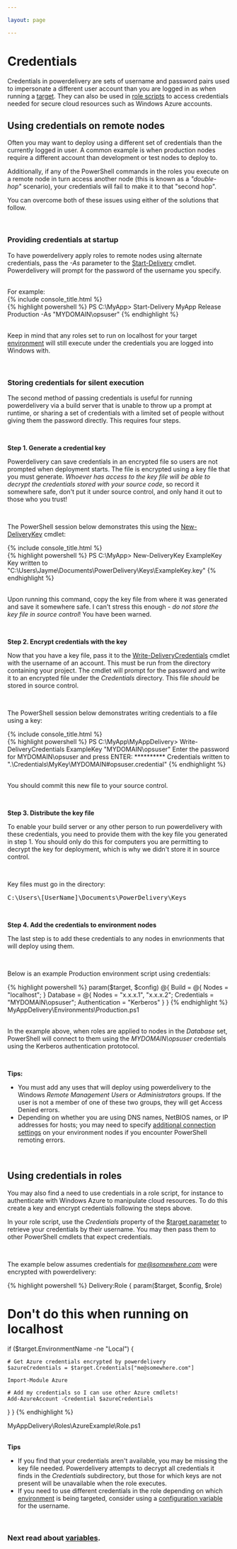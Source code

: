 ```yaml
---

layout: page

---
```


# Credentials

Credentials in powerdelivery are sets of username and password pairs used to impersonate a different user account than you are logged in as when running a [target](targets.html). They can also be used in [role scripts](roles.html) to access credentials needed for secure cloud resources such as Windows Azure accounts.

## Using credentials on remote nodes

Often you may want to deploy using a different set of credentials than the currently logged in user. A common example is when production nodes require a different account than development or test nodes to deploy to. 

Additionally, if any of the PowerShell commands in the roles you execute on a remote node in turn access another node (this is known as a *"double-hop"* scenario), your credentials will fail to make it to that "second hop".

You can overcome both of these issues using either of the solutions that follow.

<br />

### Providing credentials at startup

To have powerdelivery apply roles to remote nodes using alternate credentials, pass the *-As* parameter to the [Start-Delivery](reference.html#start_delivery_cmdlet) cmdlet. Powerdelivery will prompt for the password of the username you specify. 

<br />
For example:

<div class="row">
	<div class="col-sm-8">
		{% include console_title.html %}
		<div class="console">
{% highlight powershell %}
PS C:\MyApp> Start-Delivery MyApp Release Production -As "MYDOMAIN\opsuser"
{% endhighlight %}
		</div>
	</div>
</div>

<br />

Keep in mind that any roles set to run on localhost for your target [environment](environments.html) will still execute under the credentials you are logged into Windows with.

<br />

### Storing credentials for silent execution

The second method of passing credentials is useful for running powerdelivery via a build server that is unable to throw up a prompt at runtime, or sharing a set of credentials with a limited set of people without giving them the password directly. This requires four steps.

<br />

<b>Step 1. Generate a credential key</b>

Powerdelivery can save credentials in an encrypted file so users are not prompted when deployment starts. The file is encrypted using a key file that you must generate. *Whoever has access to the key file will be able to decrypt the credentials stored with your source code*, so record it somewhere safe, don't put it under source control, and only hand it out to those who you trust!

<br />

The PowerShell session below demonstrates this using the [New-DeliveryKey](reference.html#new_deliverykey_cmdlet) cmdlet:

<div class="row">
	<div class="col-sm-8">
		{% include console_title.html %}
		<div class="console">
{% highlight powershell %}
PS C:\MyApp> New-DeliveryKey ExampleKey
Key written to "C:\Users\Jayme\Documents\PowerDelivery\Keys\ExampleKey.key"
{% endhighlight %}
		</div>
	</div>
</div>

<br />

Upon running this command, copy the key file from where it was generated and save it somewhere safe. I can't stress this enough - *do not store the key file in source control*! You have been warned.

<br />

<b>Step 2. Encrypt credentials with the key</b>

Now that you have a key file, pass it to the [Write-DeliveryCredentials](reference.html#write_delivery_credentials_cmdlet) cmdlet with the username of an account. This must be run from the directory containing your project. The cmdlet will prompt for the password and write it to an encrypted file under the *Credentials* directory. This file *should* be stored in source control.

<br />

The PowerShell session below demonstrates writing credentials to a file using a key:

<div class="row">
	<div class="col-sm-12">
		{% include console_title.html %}
		<div class="console">{% highlight powershell %}
PS C:\MyApp\MyAppDelivery> Write-DeliveryCredentials ExampleKey "MYDOMAIN\opsuser"
Enter the password for MYDOMAIN\opsuser and press ENTER:
**********
Credentials written to ".\Credentials\MyKey\MYDOMAIN#opsuser.credential"
{% endhighlight %}
		</div>
	</div>
</div>

<br />

You should commit this new file to your source control. 

<br />

<b>Step 3. Distribute the key file</b>

To enable your build server or any other person to run powerdelivery with these credentials, you need to provide them with the key file you generated in step 1. You should only do this for computers you are permitting to decrypt the key for deployment, which is why we didn't store it in source control.

<br />

Key files must go in the directory:

<div class="row">
	<div class="col-sm-8">
		<pre>C:\Users\[UserName]\Documents\PowerDelivery\Keys</pre>
	</div>
</div>

<br />

<b>Step 4. Add the credentials to environment nodes</b>

The last step is to add these credentials to any nodes in envrionments that will deploy using them. 

<br />

Below is an example Production environment script using credentials:

<div class="row">
	<div class="col-sm-8">
{% highlight powershell %}
param($target, $config)
@{
  Build = @{
    Nodes = "localhost";
  }
  Database = @{
    Nodes = "x.x.x.1", "x.x.x.2";
    Credentials = "MYDOMAIN\opsuser";
    Authentication = "Kerberos"
  }
}
{% endhighlight %}
	<div class="filename">MyAppDelivery\Environments\Production.ps1</div>
	</div>
</div>

<br />

In the example above, when roles are applied to nodes in the *Database* set, PowerShell will connect to them using the *MYDOMAIN\opsuser* credentials using the Kerberos authentication prototocol.

<br />

**Tips:** 

* You must add any uses that will deploy using powerdelivery to the Windows *Remote Management Users* or *Administrators* groups. If the user is not a member of one of these two groups, they will get Access Denied errors.
* Depending on whether you are using DNS names, NetBIOS names, or IP addresses for hosts; you may need to specify [additional connection settings](environments.html#connection_settings) on your environment nodes if you encounter PowerShell remoting errors. 

<br />

<a name="using_credentials_in_roles"></a>

## Using credentials in roles

You may also find a need to use credentials in a role script, for instance to authenticate with Windows Azure to manipulate cloud resources. To do this create a key and encrypt credentials following the steps above.

In your role script, use the *Credentials* property of the [$target parameter](reference.html#target_parameter) to retrieve your credentials by their username. You may then pass them to other PowerShell cmdlets that expect credentials. 

<br />

The example below assumes credentials for *me@somewhere.com* were encrypted with powerdelivery:

{% highlight powershell %}
Delivery:Role {
  param($target, $config, $role)

  # Don't do this when running on localhost
  if ($target.EnvironmentName -ne "Local") {

    # Get Azure credentials encrypted by powerdelivery
    $azureCredentials = $target.Credentials["me@somewhere.com"]

    Import-Module Azure

    # Add my credentials so I can use other Azure cmdlets!
    Add-AzureAccount -Credential $azureCredentials
  }
}
{% endhighlight %}
<div class="filename">MyAppDelivery\Roles\AzureExample\Role.ps1</div>

<br />

**Tips**

* If you find that your credentials aren't available, you may be missing the key file needed. Powerdelivery attempts to decrypt all credentials it finds in the *Credentials* subdirectory, but those for which keys are not present will be unavailable when the role executes.
* If you need to use different credentials in the role depending on which [environment](environments.html) is being targeted, consider using a [configuration variable](variables.html) for the username.

<br />

### Next read about [variables](variables.html).